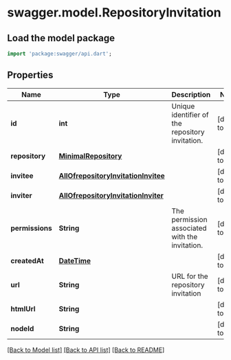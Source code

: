 # swagger.model.RepositoryInvitation

## Load the model package
```dart
import 'package:swagger/api.dart';
```

## Properties
Name | Type | Description | Notes
------------ | ------------- | ------------- | -------------
**id** | **int** | Unique identifier of the repository invitation. | [default to null]
**repository** | [**MinimalRepository**](MinimalRepository.md) |  | [default to null]
**invitee** | [**AllOfrepositoryInvitationInvitee**](AllOfrepositoryInvitationInvitee.md) |  | [default to null]
**inviter** | [**AllOfrepositoryInvitationInviter**](AllOfrepositoryInvitationInviter.md) |  | [default to null]
**permissions** | **String** | The permission associated with the invitation. | [default to null]
**createdAt** | [**DateTime**](DateTime.md) |  | [default to null]
**url** | **String** | URL for the repository invitation | [default to null]
**htmlUrl** | **String** |  | [default to null]
**nodeId** | **String** |  | [default to null]

[[Back to Model list]](../README.md#documentation-for-models) [[Back to API list]](../README.md#documentation-for-api-endpoints) [[Back to README]](../README.md)

